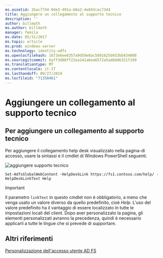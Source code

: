 ```yaml
---
ms.assetid: 2bac7744-9de3-491a-b0a2-4e843cec7344
title: Aggiungere un collegamento al supporto tecnico
description: ''
author: billmath
ms.author: billmath
manager: femila
ms.date: 05/31/2017
ms.topic: article
ms.prod: windows-server
ms.technology: identity-adfs
ms.openlocfilehash: 1673e6ee6357a9d59e8ac5891625d453bb434088
ms.sourcegitcommit: 6aff3d88ff22ea141a6ea6572a5ad8dd6321f199
ms.translationtype: MT
ms.contentlocale: it-IT
ms.lasthandoff: 09/27/2019
ms.locfileid: "71358461"
---
```

# <a name="add-help-desk-link"></a>Aggiungere un collegamento al supporto tecnico 


## <a name="to-add-a-help-desk-link"></a>Per aggiungere un collegamento al supporto tecnico  
Per aggiungere il collegamento help desk visualizzato nella pagina\-di accesso, usare la sintassi e il cmdlet di Windows PowerShell seguenti.  

![aggiungere supporto tecnico](media/AD-FS-user-sign-in-customization/ADFS_Blue_Custom2.png)
  

`Set-AdfsGlobalWebContent -HelpDeskLink https://fs1.contoso.com/help/ -HelpDeskLinkText Help`  
 
  
> [!IMPORTANT]  
> Il parametro `linkText` in questo cmdlet non è obbligatorio, a meno che venga usato un valore diverso da quello predefinito, cioè *Help*. L'uso del valore predefinito ha il vantaggio di essere localizzato in tutte le impostazioni locali del client. Dopo aver personalizzato la pagina, gli elementi personalizzati avranno la precedenza, quindi è necessario applicarli a tutte le lingue che si prevede di supportare.  


## <a name="additional-references"></a>Altri riferimenti 
[Personalizzazione dell'accesso utente AD FS](AD-FS-user-sign-in-customization.md)  
